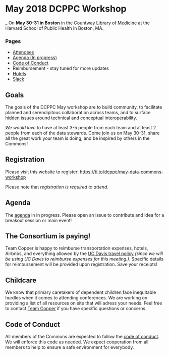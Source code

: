 # May 2018 DCPPC Workshop 

_ On **May 30-31 in Boston** in the
[Countway Library of Medicine](https://www.google.com/maps/place/Countway+Library+of+Medicine/@42.3351702,-71.1058309,17z/data=!3m1!4b1!4m5!3m4!1s0x89e3798eb633f88d:0xc932ca88d645da0b!8m2!3d42.3351663!4d-71.1036369)
at the Harvard School of Public Health in Boston, MA._

### Pages
- [Attendees](./attendees.md)
- [Agenda (In progress)](.agenda)
- [Code of Conduct](https://github.com/dcppc/dcppc-workshops/blob/master/CODE_OF_CONDUCT.md)
- Reimbursement - stay tuned for more updates
- [Hotels](./hotels.md)
- [Slack](https://nih-dcppc.slack.com/messages/CALKWLP29/?)

## Goals
The goals of the DCPPC May workshop are to build community, to facilitate planned and serendipitous collaboration across teams, and to surface hidden issues around technical and conceptual interoperability.

_We would love_ to have at least 3-5 people from each team and at least 2 people from each of the data stewards. Come join us on May 30-31, share all the great work your team is doing, and be inspired by others in the Commons!

## Registration
Please visit this website to register: https://ti.to/dcppc/may-data-commons-workshop

Please note that _registration is required to attend_.

## Agenda

The [agenda](./agenda.md) in in progress. Please open an issue to contribute and idea for a breakout session or main event!

## The Consortium is paying! 

Team Copper is happy to reimburse transportation expenses, hotels, Airbnbs, and everything allowed by the [UC Davis travel policy](http://afs.ucdavis.edu/our_services/travel-e-entertainment/policies/index.html) _(since we will be using UC Davis to reimburse expenses for this meeting.)_. Specific details for reimbursement will be provided upon registration. Save your receipts!

## Childcare
We know that primary caretakers of dependent children face inequitable hurdles when it comes to attending conferences. We are working on providing a list of all resources on site that will adress your needs. Feel free to contact [Team Copper](commons@dib-lab.groups.io) if you have specific questions or concerns. 

## Code of Conduct
All members of the Commons are expected to follow the [code of conduct](https://github.com/dcppc/dcppc-workshops/blob/master/CODE_OF_CONDUCT.md). We will enforce this code as needed. We expect cooperation from all members to help to ensure a safe environment for everybody.
